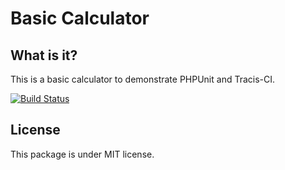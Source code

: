 Basic Calculator
================

What is it?
-----------

This is a basic calculator to demonstrate PHPUnit and Tracis-CI.

[![Build Status](https://travis-ci.org/antalaron/calculator.svg?branch=master)](https://travis-ci.org/antalaron/calculator)

License
-------

This package is under MIT license.
